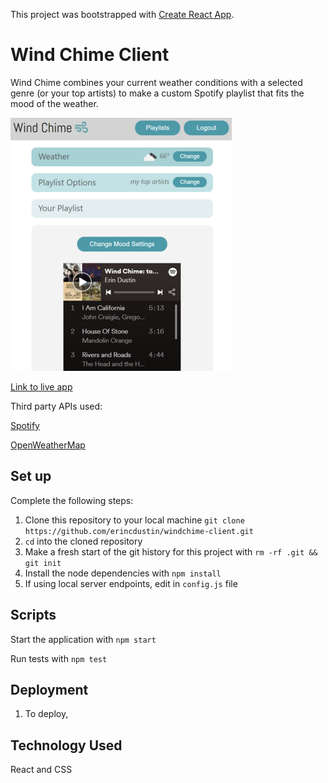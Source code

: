 This project was bootstrapped with [Create React App](https://github.com/facebook/create-react-app).

# Wind Chime Client

Wind Chime combines your current weather conditions with a selected genre (or your top artists) to make a custom Spotify playlist that fits the mood of the weather.

![Screenshot of generated playlist](/src/images/playlist-resized.png "App Example")

[Link to live app](https://erins-windchime-app.erincdustin.now.sh)

Third party APIs used:

[Spotify](https://developer.spotify.com/documentation/web-api/reference/)

[OpenWeatherMap](https://openweathermap.org/current)

## Set up

Complete the following steps:

1. Clone this repository to your local machine `git clone https://github.com/erincdustin/windchime-client.git`
2. `cd` into the cloned repository
3. Make a fresh start of the git history for this project with `rm -rf .git && git init`
4. Install the node dependencies with `npm install`
5. If using local server endpoints, edit in `config.js` file

## Scripts

Start the application with `npm start`

Run tests with `npm test`

## Deployment  

1. To deploy, 

## Technology Used

React and CSS


